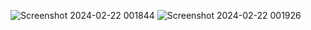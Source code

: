 ![Screenshot 2024-02-22 001844](https://github.com/aakarsh12x/gdsc_2024/assets/136002886/b0fc96ee-f0bc-42d3-bc87-1b749abf06f5)
![Screenshot 2024-02-22 001926](https://github.com/aakarsh12x/gdsc_2024/assets/136002886/a534f2d6-1be0-458a-8c55-af06e5c205f3)
